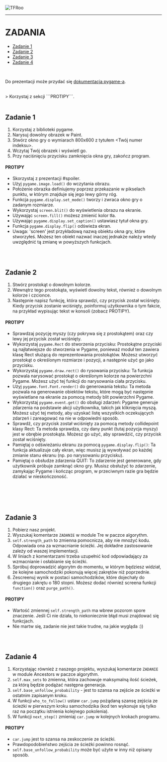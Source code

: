 ![TFRoo](https://github.com/jd-kowal/__TFR__/assets/94318576/723ebdd8-38d8-4861-aa36-b27ad81c5377)

*** 

# ZADANIA  
* [Zadanie 1](#Zadanie-1)
* [Zadanie 2](#Zadanie-2)
* [Zadanie 3](#Zadanie-3)
* [Zadanie 4](#Zadanie-4)

<br /> 

Do prezentacji może przydać się [dokumentacja pygame-a][pg].

[pg]: https://www.pygame.org/docs/

<br /> 
> Korzystaj z sekcji ```PROTIPY```.
<br /> 
<br /> 

## Zadanie 1 
1.	Korzystaj z biblioteki pygame. 
2.	Narysuj dowolny obrazek w Paint. 
3.	Stwórz okno gry o wymiarach 800x600 z tytułem <Twój numer indeksu>. 
4.	Wczytaj Twój obrazek i wyświetl go. 
5.	Przy naciśnięciu przycisku zamknięcia okna gry, zakończ program. 

#### PROTIPY 
-	Skorzystaj z prezentacji #spoiler. 
-	Użyj ```pygame.image.load()``` do wczytania obrazu. 
-	Położenie obrazka definiujemy poprzez przekazanie w pikselach punktu, w którym znajduje się jego lewy górny róg. 
-	Funkcja ```pygame.display.set_mode()``` tworzy i zwraca okno gry o zadanym rozmiarze. 
-	Wykorzystaj ```screen.blit()``` do wyświetlenia obrazu na ekranie. 
-	Używając ```screen.fill()``` możesz zmienić kolor tła. 
-	Używając ```pygame.display.set_caption()``` ustawiasz tytuł okna gry. 
-	Funkcja ```pygame.display.flip()``` odświeża ekran. 
-	Uwaga: 'screen' jest przykładową nazwą obiektu okna gry, które stworzyłeś. Możesz ten obiekt nazwać inaczej jednakże należy wtedy uwzględnić tą zmianę w powyższych funkcjach. 

<br /> 
<br /> 

## Zadanie 2 
1.	Stwórz prostokąt o dowolnym kolorze.  
2.	Wewnątrz tego prostokąta, wyświetl dowolny tekst, również o dowolnym kolorze i czcionce. 
3.	Następnie napisz funkcję, która sprawdzi, czy przycisk został wciśnięty. Kiedy przycisk zostanie wciśnięty, poinformuj użytkownika o tym fakcie, na przykład wypisując tekst w konsoli (zobacz PROTIPY).  

#### PROTIPY
-	Sprawdzaj pozycję myszy (czy pokrywa się z prostokątem) oraz czy lewy jej przycisk został wciśnięty.  
-	Wykorzystaj ```pygame.Rect``` do stworzenia przycisku: Prostokątne przyciski są najłatwiejsze do stworzenia w Pygame, ponieważ moduł ten zawiera klasę Rect służącą do reprezentowania prostokątów. Możesz utworzyć prostokąt o określonym rozmiarze i pozycji, a następnie użyć go jako przycisku. 
-	Wykorzystaj ```pygame.draw.rect()``` do rysowania przycisku: Ta funkcja pozwala narysować prostokąt o określonym kolorze na powierzchni Pygame. Możesz użyć tej funkcji do narysowania ciała przycisku. 
-	Użyj ```pygame.font.Font.render()``` do generowania tekstu: Ta metoda pozwala na generowanie obiektów tekstu, które mogą być następnie wyświetlane na ekranie za pomocą metody blit powierzchni Pygame. 
-	Wykorzystaj ```pygame.event.get()``` do obsługi zdarzeń: Pygame generuje zdarzenia na podstawie akcji użytkownika, takich jak kliknięcia myszą. Możesz użyć tej metody, aby uzyskać listę wszystkich oczekujących zdarzeń i zareagować na nie w odpowiedni sposób. 
-	Sprawdź, czy przycisk został wciśnięty za pomocą metody collidepoint klasy Rect: Ta metoda sprawdza, czy dany punkt (tutaj pozycja myszy) jest w obrębie prostokąta. Możesz go użyć, aby sprawdzić, czy przycisk został wciśnięty.  
-	Pamiętaj o odświeżaniu ekranu za pomocą ```pygame.display.flip()```: Ta funkcja aktualizuje cały ekran, więc musisz ją wywoływać po każdej zmianie stanu ekranu (np. po narysowaniu przycisku). 
-	Pamiętaj o obsłudze zdarzenia QUIT: To zdarzenie jest generowane, gdy użytkownik próbuje zamknąć okno gry. Musisz obsłużyć to zdarzenie, zamykając Pygame i kończąc program, w przeciwnym razie gra będzie działać w nieskończoność.   

<br /> 
<br /> 

<br /> 
<br /> 

## Zadanie 3 
1. Pobierz nasz projekt.
2. Wyszukaj komentarze ```ZADANIE``` w module Tre w paczce algorythm.
3.  ```self.strength_path``` to zmienna pomocnicza, aby nie mnożyć kodu. Odpowiada ona za wzmacnianie ścieżki. Jej dokładne zastosowanie zależy od waszej implementacji.
4. W liniach z komentarzami trzeba uzupełnić kod odpowiadający za wzmacnianie i osłabianie się ścieżki.
5. Spróbuj doprowadzić algorytm do momentu, w którym będziesz widział, że kolejne samochodziki pokonują więcej zakrętów niż poprzednie.
6. Zescreenuj wynik w postaci samochodzików, które dojechały do drugiego zakrętu o 180 stopni. Możesz dodać również screena funkcji ```function()``` oraz ```purge_path()```.

#### PROTIPY
-	Wartość zmiennej ```self.strength_path``` ma wbrew pozorom spore znaczenie. Jeśli Ci nie działa, to niekoniecznie błąd musi znajdować się funkcjach.
-	Nie martw się, zadanie nie jest takie trudne, na jakie wygląda :))

<br /> 
<br /> 

## Zadanie 4
1. Korzystając również z naszego projektu, wyszukaj komentarze ```ZADANIE``` w module Ancestors w paczce algorythm.
2. ```self.max_sets``` to zmienna, która zachowuje maksymalną ilość ścieżek, za którą będzie podążać następna generacja.
3. ```self.base_unfollow_probability``` - jest to szansa na zejście ze ścieżki w ostatnim zapisanym kroku.
4. W funkcji ```who_to_follow()``` ustaw ```car.jump``` pożądaną szansę zejścia ze ścieżki w pierwszym kroku samochodzika (kod ten wykonuje się tylko raz na początku istnienia kolejnego pokolenia). 
5. W funkcji ```next_step()``` zmieniaj ```car.jump``` w kolejnych krokach programu.

#### PROTIPY
- ```car.jump``` jest to szansa na zeskoczenie ze ścieżki.
-	Prawdopodobieństwo zejścia ze ścieżki powinno rosnąć.
-	```self.base_unfollow_probability``` może być użyte w inny niż opisany sposób.

